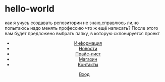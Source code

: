# hello-world
как я учусь создавать репозитории
не знаю,справлюсь ли,но попытаюсь
надо менять профессию
что ж ещё написать?
После этого вам будет предложено выбрать папку, в которую склонируется проект
<!Doctype html>
<html lang="ru">
<head>
<meta charset="utf-8">
<title>Барбершоп</title>
</head>
 <body>
  <header class="main-header">
   <div class="container">
   <nav class="main-navigation">
    <ul>
    <li>
      <a href="#">Информация</a>
    </li>
    <li>
      <a href="#">Новости</a>
    </li>
     <li>
      <a href="#">Прайс-лист</a>
    </li>
     <li>
      <a href="#">Магазин</a>
    </li>
     <li>
      <a href="#">Контакты</a>
    </li>
    </ul>
   </nav>
   <div class="user-block">
    <a class="login" href="#">Вход</a>
